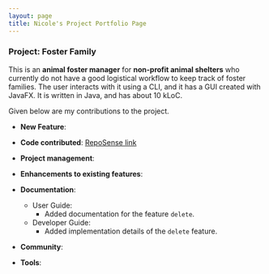 ```yaml
---
layout: page
title: Nicole's Project Portfolio Page 
---
```


### Project: Foster Family

This is an **animal foster manager** for **non-profit animal shelters** who currently do not have a good logistical workflow to keep track of foster families. The user interacts with it using a CLI, and it has a GUI created with JavaFX. It is written in Java, and has about 10 kLoC.

Given below are my contributions to the project.

* **New Feature**:  

* **Code contributed**: [RepoSense link](https://nus-cs2103-ay2324s1.github.io/tp-dashboard/?search=butteredyakiimo&breakdown=false&sort=groupTitle%20dsc&sortWithin=title&since=2023-09-22&timeframe=commit&mergegroup=&groupSelect=groupByRepos)

* **Project management**:

* **Enhancements to existing features**:

* **Documentation**:
    * User Guide:
        * Added documentation for the feature `delete`.
    * Developer Guide:
        * Added implementation details of the `delete` feature.

* **Community**:

* **Tools**:
